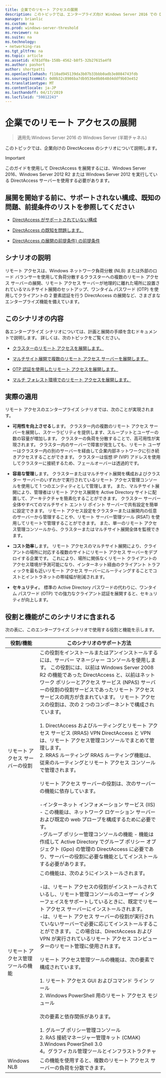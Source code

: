 ```yaml
---
title: 企業でのリモート アクセスの展開
description: このトピックでは、エンタープライズ向け Windows Server 2016 での DirectAccess のシナリオの概要を説明します。
manager: brianlic
ms.custom: na
ms.prod: windows-server-threshold
ms.reviewer: na
ms.suite: na
ms.technology:
- networking-ras
ms.tgt_pltfrm: na
ms.topic: article
ms.assetid: 4781df0a-158b-4562-b8f5-32b27615a4f8
ms.author: pashort
author: shortpatti
ms.openlocfilehash: f110ad945139da3b07b33bbb0adb3e8084743fdb
ms.sourcegitcommit: 0d0b32c8986ba7db9536e0b8648d4ddf9b03e452
ms.translationtype: MT
ms.contentlocale: ja-JP
ms.lasthandoff: 04/17/2019
ms.locfileid: "59812243"
---
```

# <a name="deploy-remote-access-in-an-enterprise"></a>企業でのリモート アクセスの展開

>適用先:Windows Server 2016 の Windows Server (半期チャネル)

このトピックでは、企業向けの DirectAccess のシナリオについて説明します。  
  
  
> [!IMPORTANT]  
> このガイドを使用して DirectAccess を展開するには、Windows Server 2016、Windows Server 2012 R2 または Windows Server 2012 を実行している DirectAccess サーバーを使用する必要があります。  
  
## <a name="before-you-begin-deploying-see-the-list-of-unsupported-configurations-known-issues-and-prerequisites"></a>展開を開始する前に、サポートされない構成、既知の問題、前提条件のリストを参照してください  
  
-   [DirectAccess がサポートされていない構成](https://technet.microsoft.com/windows-server-docs/networking/remote-access/directaccess/directaccess-unsupported-configurations)  
  
-   [DirectAccess の既知を問題します。](https://technet.microsoft.com/windows-server-docs/networking/remote-access/directaccess/directaccess-known-issues)  
  
-   [DirectAccess の展開の前提条件) の前提条件](https://technet.microsoft.com/windows-server-docs/networking/remote-access/directaccess/prerequisites-for-deploying-directaccess)  
  
## <a name="BKMK_OVER"></a>シナリオの説明  
リモート アクセスは、Windows ネットワーク負荷分散 (NLB) または外部のロード バランサーを使用して負荷分散するクラスターへの複数のリモート アクセス サーバーの展開、リモート アクセス サーバーが地理的に離れた場所に設置されているマルチサイト展開のセットアップ、ワンタイム パスワード (OTP) を使用してクライアントの 2 要素認証を行う DirectAccess の展開など、さまざまなエンタープライズ機能を備えています。  
  
## <a name="in-this-scenario"></a>このシナリオの内容  
各エンタープライズ シナリオについては、計画と展開の手順を含むドキュメントで説明します。 詳しくは、次のトピックをご覧ください。  
  
-   [クラスターのリモート アクセスを展開します。](cluster/Deploy-Remote-Access-In-Cluster.md)  
  
-   [マルチサイト展開で複数のリモート アクセス サーバーを展開します。](multisite/Deploy-Multiple-Remote-Access-Servers-in-a-Multisite-Deployment.md)  
  
-   [OTP 認証を使用したリモート アクセスを展開します。](otp/Deploy-RA-OTP.md)  
  
-   [マルチ フォレスト環境でのリモート アクセスを展開します。](multi-forest/Deploy-Remote-Access-in-a-Multi-Forest-Environment.md)  
  
## <a name="BKMK_APP"></a>実際の適用  
リモート アクセスのエンタープライズ シナリオでは、次のことが実現されます。  
  
-   **可用性を向上させる**します。 クラスター内の複数のリモート アクセス サーバーを展開し、スケーラビリティを提供します、スループットとユーザーの数の容量が増加します。 クラスターの負荷を分散することで、高可用性が実現されます。 クラスター内のサーバーで障害が発生しても、リモート ユーザーはクラスター内の別のサーバーを経由して企業内部ネットワークに引き続きアクセスすることができます。 クラスターは仮想 IP (VIP) アドレスを使用してクラスターに接続するため、フェールオーバーは透過的です。  
  
-   **容易な管理**します。 クラスターまたはマルチサイト展開を構成およびクラスター サーバーのいずれかで実行されているリモート アクセス管理コンソールを使用して 1 つのエンティティとして管理します。 また、マルチサイト展開により、管理者はリモート アクセス展開を Active Directory サイトに配置して、アーキテクチャを簡素化することができます。 クラスター サーバー全体やすべてのマルチサイト エントリ ポイント サーバーで共有設定を簡単に設定できます。 リモート アクセス設定をクラスターまたは展開内の任意のサーバーから管理することや、リモート サーバー管理ツール (RSAT) を使用してリモートで管理することができます。 また、単一のリモート アクセス管理コンソールから、クラスターまたはマルチサイト展開全体を監視できます。  
  
-   **コスト効率**します。 リモート アクセスのマルチサイト展開により、クライアントの場所に対応する複数のサイトにリモート アクセス サーバーをデプロイする企業です。 これにより、場所に関係なくリモート クライアントのアクセス環境が予測可能になり、インターネット経由のクライアント トラフィックを最も近いリモート アクセス サーバーにルーティングすることでコストとイントラネットの帯域幅が削減されます。  
  
-   **セキュリティ**。 標準の Active Directory パスワードの代わりに、ワンタイム パスワード (OTP) での強力なクライアント認証を展開すると、セキュリティが向上します。  
  
## <a name="BKMK_NEW"></a>役割と機能がこのシナリオに含まれる  
次の表に、このエンタープライズ シナリオで使用する役割と機能を示します。  
  
|役割/機能|このシナリオのサポート方法|  
|---------|-----------------|  
|リモート アクセス サーバーの役割|この役割をインストールまたはアンインストールするには、サーバー マネージャー コンソールを使用します。 この役割には、以前は Windows Server 2008 R2 の機能であった DirectAccess と、以前はネットワーク ポリシーとアクセス サービス (NPAS) サーバーの役割の役割サービスであったリモート アクセス サービスの両方が含まれています。 リモート アクセスの役割は、次の 2 つのコンポーネントで構成されています。<br /><br />1. DirectAccess およびルーティングとリモート アクセス サービス (RRAS) VPN DirectAccess と VPN は、リモート アクセス管理コンソールでまとめて管理します。<br />2. RRAS ルーティング RRAS ルーティング機能は、従来のルーティングとリモート アクセス コンソールで管理されます。<br /><br />リモート アクセス サーバーの役割は、次のサーバーの機能に依存しています。<br /><br />-インターネット インフォメーション サービス (IIS) - この機能は、ネットワーク ロケーション サーバーおよび既定の web プローブを構成するために必要です。<br />-グループ ポリシー管理コンソールの機能 - 機能は作成して Active Directory でグループ ポリシー オブジェクト (Gpo) の管理の DirectAccess に必要であり、サーバーの役割に必要な機能としてインストールする必要があります。|  
|リモート アクセス管理ツールの機能|この機能は、次のようにインストールされます。<br /><br />-は、リモート アクセスの役割がインストールされているし、リモート管理コンソールのユーザー インターフェイスをサポートしているときに、既定でリモート アクセス サーバーにインストールされます。<br />-は、リモート アクセス サーバーの役割が実行されていないサーバーで必要に応じてインストールすることができます。 この場合は、DirectAccess および VPN が実行されているリモート アクセス コンピューターのリモート管理に使用されます。<br /><br />リモート アクセス管理ツールの機能は、次の要素で構成されています。<br /><br />1. リモート アクセス GUI およびコマンド ライン ツール<br />2. Windows PowerShell 用のリモート アクセス モジュール<br /><br />次の要素と依存関係があります。<br /><br />1. グループ ポリシー管理コンソール<br />2. RAS 接続マネージャー管理キット (CMAK)<br />3.Windows PowerShell 3.0<br />4。グラフィカル管理ツールとインフラストラクチャ|  
|Windows NLB|この機能を使用すると、複数のリモート アクセス サーバーの負荷を分散できます。|  
  

  


